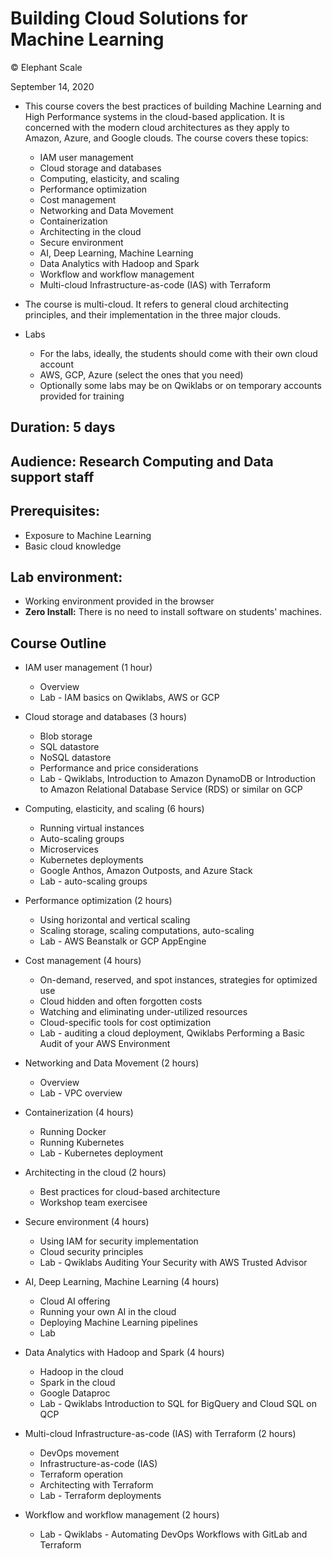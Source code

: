 # Building Cloud Solutions for Machine Learning

© Elephant Scale

September 14, 2020

* This course covers the best practices of building Machine Learning and High Performance
systems in the cloud-based application. It is concerned with the modern cloud architectures 
as they apply to Amazon, Azure, and Google clouds. The course covers these topics:
    
    * IAM user management
    * Cloud storage and databases
    * Computing, elasticity, and scaling
    * Performance optimization
    * Cost management
    * Networking and Data Movement
    * Containerization
    * Architecting in the cloud
    * Secure environment
    * AI, Deep Learning, Machine Learning
    * Data Analytics with Hadoop and Spark
    * Workflow and workflow management        
    * Multi-cloud Infrastructure-as-code (IAS) with  Terraform
        
* The course is multi-cloud. It refers to general cloud architecting principles,
 and their implementation in the three major clouds.

* Labs
    * For the labs, ideally, the students should come with their own cloud account
    * AWS, GCP, Azure (select the ones that you need)
    * Optionally some labs may be on Qwiklabs or on temporary accounts provided for training
           
## Duration: 5 days
## Audience: Research Computing and Data support staff
## Prerequisites:
 * Exposure to Machine Learning
 * Basic cloud knowledge 

## Lab environment:
* Working environment provided in the browser
* **Zero Install:** There is no need to install software on students' machines.

## Course Outline

* IAM user management (1 hour)
    * Overview
    * Lab - IAM basics on Qwiklabs, AWS or GCP
    
* Cloud storage and databases (3 hours)
    * Blob storage
    * SQL datastore
    * NoSQL datastore
    * Performance and price considerations
    * Lab - Qwiklabs, Introduction to Amazon DynamoDB or Introduction to Amazon Relational Database Service (RDS) or similar on GCP
    
* Computing, elasticity, and scaling (6 hours)
    * Running virtual instances
    * Auto-scaling groups
    * Microservices
    * Kubernetes deployments
    * Google Anthos, Amazon Outposts, and Azure Stack
    * Lab - auto-scaling groups
     
* Performance optimization (2 hours)
    * Using horizontal and vertical scaling
    * Scaling storage, scaling computations, auto-scaling
    * Lab - AWS Beanstalk or GCP AppEngine
    
* Cost management (4 hours)
    * On-demand, reserved, and spot instances, strategies for optimized use
    * Cloud hidden and often forgotten costs
    * Watching and eliminating under-utilized resources
    * Cloud-specific tools for cost optimization
    * Lab - auditing a cloud deployment, Qwiklabs Performing a Basic Audit of your AWS Environment

* Networking and Data Movement (2 hours)
    * Overview
    * Lab - VPC overview
    
* Containerization (4 hours)
    * Running Docker
    * Running Kubernetes
    * Lab - Kubernetes deployment
    
* Architecting in the cloud (2 hours)
    * Best practices for cloud-based architecture
    * Workshop team exercisee
    
* Secure environment (4 hours)
    * Using IAM for security implementation
    * Cloud security principles
    * Lab - Qwiklabs Auditing Your Security with AWS Trusted Advisor
        
* AI, Deep Learning, Machine Learning (4 hours)
    * Cloud AI offering
    * Running your own AI in the cloud
    * Deploying Machine Learning pipelines
    * Lab
    
* Data Analytics with Hadoop and Spark (4 hours)
    * Hadoop in the cloud
    * Spark in the cloud
    * Google Dataproc
    * Lab - Qwiklabs Introduction to SQL for BigQuery and Cloud SQL on QCP
            
* Multi-cloud Infrastructure-as-code (IAS) with  Terraform (2 hours)
    * DevOps movement
    * Infrastructure-as-code (IAS)
    * Terraform operation
    * Architecting with Terraform
    * Lab - Terraform deployments 
    
* Workflow and workflow management (2 hours)
    * Lab - Qwiklabs - Automating DevOps Workflows with GitLab and Terraform
    